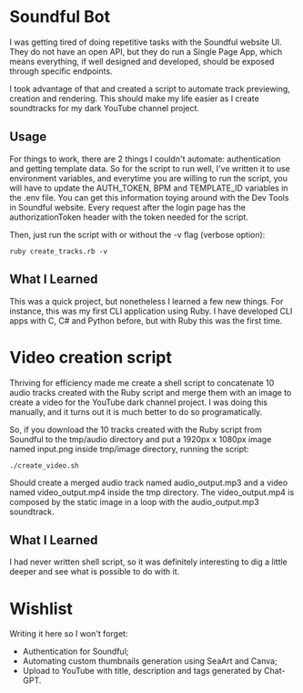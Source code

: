 # Soundful Bot

I was getting tired of doing repetitive tasks with the Soundful website UI. They do not have an open API, but they do run a Single Page App, which means everything, if well designed and developed, should be exposed through specific endpoints.

I took advantage of that and created a script to automate track previewing, creation and rendering. This should make my life easier as I create soundtracks for my dark YouTube channel project.

## Usage

For things to work, there are 2 things I couldn't automate: authentication and getting template data. So for the script to run well, I've written it to use environment variables, and everytime you are willing to run the script, you will have to update the AUTH_TOKEN, BPM and TEMPLATE_ID variables in the .env file. You can get this information toying around with the Dev Tools in Soundful website. Every request after the login page has the authorizationToken header with the token needed for the script.

Then, just run the script with or without the -v flag (verbose option):
```shell
ruby create_tracks.rb -v
```

## What I Learned

This was a quick project, but nonetheless I learned a few new things. For instance, this was my first CLI application using Ruby. I have developed CLI apps with C, C# and Python before, but with Ruby this was the first time.

# Video creation script

Thriving for efficiency made me create a shell script to concatenate 10 audio tracks created with the Ruby script and merge them with an image to create a video for the YouTube dark channel project. I was doing this manually, and it turns out it is much better to do so programatically.

So, if you download the 10 tracks created with the Ruby script from Soundful to the tmp/audio directory and put a 1920px x 1080px image named input.png inside tmp/image directory, running the script:
```shell
./create_video.sh
```

Should create a merged audio track named audio_output.mp3 and a video named video_output.mp4 inside the tmp directory. The video_output.mp4 is composed by the static image in a loop with the audio_output.mp3 soundtrack.

## What I Learned

I had never written shell script, so it was definitely interesting to dig a little deeper and see what is possible to do with it.

# Wishlist

Writing it here so I won't forget:
- Authentication for Soundful;
- Automating custom thumbnails generation using SeaArt and Canva;
- Upload to YouTube with title, description and tags generated by Chat-GPT.

